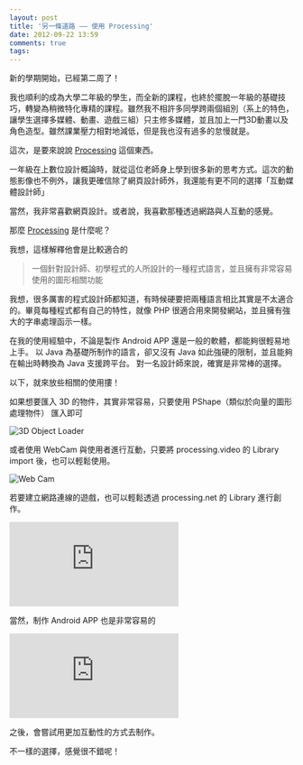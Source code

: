 ```yaml
---
layout: post
title: '另一條道路 —— 使用 Processing'
date: 2012-09-22 13:59
comments: true
tags: 
---
```



新的學期開始，已經第二周了！

我也順利的成為大學二年級的學生，而全新的課程，也終於擺脫一年級的基礎技巧，轉變為稍微特化專精的課程。雖然我不相許多同學跨兩個組別（系上的特色，讓學生選擇多媒體、動畫、遊戲三組）只主修多媒體，並且加上一門3D動畫以及角色造型。雖然課業壓力相對地減低，但是我也沒有過多的怠慢就是。

這次，是要來說說 <a href="http://processing.org" target="_blank">Processing</a> 這個東西。

一年級在上數位設計概論時，就從這位老師身上學到很多新的思考方式。這次的動態影像也不例外，讓我更確信除了網頁設計師外，我還能有更不同的選擇「互動媒體設計師」

當然，我非常喜歡網頁設計。或者說，我喜歡那種透過網路與人互動的感覺。

<!-- more -->

那麼 <a href="http://processing.org" target="_blank">Processing</a> 是什麼呢？

我想，這樣解釋他會是比較適合的
> 一個針對設計師、初學程式的人所設計的一種程式語言，並且擁有非常容易使用的圖形相關功能

我想，很多厲害的程式設計師都知道，有時候硬要把兩種語言相比其實是不太適合的。畢竟每種程式都有自己的特性，就像 PHP 很適合用來開發網站，並且擁有強大的字串處理函示一樣。


在我的使用經驗中，不論是製作 Android APP 還是一般的軟體，都能夠很輕易地上手。
以 Java 為基礎所制作的語言，卻又沒有 Java 如此強硬的限制，並且能夠在輸出時轉換為 Java 支援跨平台。
對一名設計師來說，確實是非常棒的選擇。

以下，就來放些相關的使用摟！

如果想要匯入 3D 的物件，其實非常容易，只要使用 PShape（類似於向量的圖形處理物件） 匯入即可

![3D Object Loader](http://i.imgur.com/bcPWj.png) 

或者使用 WebCam 與使用者進行互動，只要將 processing.video 的 Library import 後，也可以輕鬆使用。

![Web Cam](http://i.imgur.com/fwjMW.jpg)

若要建立網路連線的遊戲，也可以輕鬆透過 processing.net 的 Library 進行創作。

<div class="video-container">
<iframe src="http://www.youtube.com/embed/WRUln3aKVwY" frameborder="0" allowfullscreen></iframe>
</div>

當然，制作 Android APP 也是非常容易的

<div class="video-container">
<iframe src="http://www.youtube.com/embed/lGZI1jQD0_Q" frameborder="0" allowfullscreen></iframe>
</div>

之後，會嘗試用更加互動性的方式去制作。

不一樣的選擇，感覺很不錯呢！
